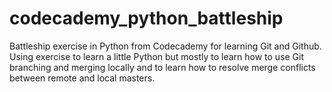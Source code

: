 # codecademy_python_battleship
Battleship exercise in Python from Codecademy for learning Git and Github.
Using exercise to learn a little Python but mostly to learn how to use Git branching and merging locally and to learn how to resolve merge conflicts between remote and local masters.
